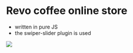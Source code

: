 # Revo coffee online store
  
* written in pure JS
* the swiper-slider plugin is used
 

[![](https://img.shields.io/badge/-View-3f3f3f?style=for-the-badge&logo=github)](https://rizvandev.github.io/Revo-coffee-web-site/)